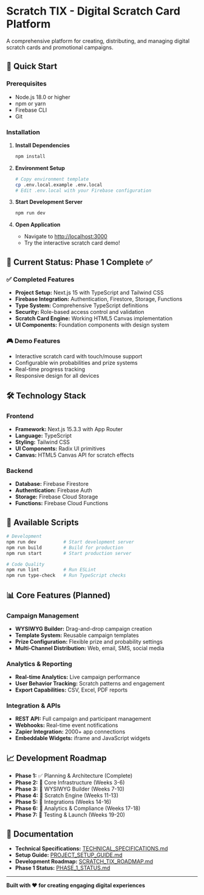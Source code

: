 # Scratch TIX - Digital Scratch Card Platform

A comprehensive platform for creating, distributing, and managing digital scratch cards and promotional campaigns.

## 🚀 Quick Start

### Prerequisites
- Node.js 18.0 or higher
- npm or yarn
- Firebase CLI
- Git

### Installation

1. **Install Dependencies**
   ```bash
   npm install
   ```

2. **Environment Setup**
   ```bash
   # Copy environment template
   cp .env.local.example .env.local
   # Edit .env.local with your Firebase configuration
   ```

3. **Start Development Server**
   ```bash
   npm run dev
   ```

4. **Open Application**
   - Navigate to [http://localhost:3000](http://localhost:3000)
   - Try the interactive scratch card demo!

## 🎯 Current Status: Phase 1 Complete ✅

### ✅ Completed Features
- **Project Setup:** Next.js 15 with TypeScript and Tailwind CSS
- **Firebase Integration:** Authentication, Firestore, Storage, Functions
- **Type System:** Comprehensive TypeScript definitions
- **Security:** Role-based access control and validation
- **Scratch Card Engine:** Working HTML5 Canvas implementation
- **UI Components:** Foundation components with design system

### 🎮 Demo Features
- Interactive scratch card with touch/mouse support
- Configurable win probabilities and prize systems
- Real-time progress tracking
- Responsive design for all devices

## 🛠️ Technology Stack

### Frontend
- **Framework:** Next.js 15.3.3 with App Router
- **Language:** TypeScript
- **Styling:** Tailwind CSS
- **UI Components:** Radix UI primitives
- **Canvas:** HTML5 Canvas API for scratch effects

### Backend
- **Database:** Firebase Firestore
- **Authentication:** Firebase Auth
- **Storage:** Firebase Cloud Storage
- **Functions:** Firebase Cloud Functions

## 🔧 Available Scripts

```bash
# Development
npm run dev          # Start development server
npm run build        # Build for production
npm run start        # Start production server

# Code Quality
npm run lint         # Run ESLint
npm run type-check   # Run TypeScript checks
```

## 📊 Core Features (Planned)

### Campaign Management
- **WYSIWYG Builder:** Drag-and-drop campaign creation
- **Template System:** Reusable campaign templates
- **Prize Configuration:** Flexible prize and probability settings
- **Multi-Channel Distribution:** Web, email, SMS, social media

### Analytics & Reporting
- **Real-time Analytics:** Live campaign performance
- **User Behavior Tracking:** Scratch patterns and engagement
- **Export Capabilities:** CSV, Excel, PDF reports

### Integration & APIs
- **REST API:** Full campaign and participant management
- **Webhooks:** Real-time event notifications
- **Zapier Integration:** 2000+ app connections
- **Embeddable Widgets:** iframe and JavaScript widgets

## 📈 Development Roadmap

- **Phase 1:** ✅ Planning & Architecture (Complete)
- **Phase 2:** 🚧 Core Infrastructure (Weeks 3-6)
- **Phase 3:** 📅 WYSIWYG Builder (Weeks 7-10)
- **Phase 4:** 📅 Scratch Engine (Weeks 11-13)
- **Phase 5:** 📅 Integrations (Weeks 14-16)
- **Phase 6:** 📅 Analytics & Compliance (Weeks 17-18)
- **Phase 7:** 📅 Testing & Launch (Weeks 19-20)

## 📄 Documentation

- **Technical Specifications:** [TECHNICAL_SPECIFICATIONS.md](TECHNICAL_SPECIFICATIONS.md)
- **Setup Guide:** [PROJECT_SETUP_GUIDE.md](PROJECT_SETUP_GUIDE.md)
- **Development Roadmap:** [SCRATCH_TIX_ROADMAP.md](SCRATCH_TIX_ROADMAP.md)
- **Phase 1 Status:** [PHASE_1_STATUS.md](PHASE_1_STATUS.md)

---

**Built with ❤️ for creating engaging digital experiences**
